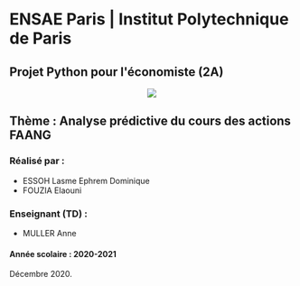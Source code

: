 # ENSAE Paris | Institut Polytechnique de Paris

## Projet Python pour l'économiste (2A)

<center><img src = "https://upload.wikimedia.org/wikipedia/commons/thumb/e/ec/LOGO-ENSAE.png/480px-LOGO-ENSAE.png"></center>

## Thème : Analyse prédictive du cours des actions FAANG

### Réalisé par : 

* ESSOH Lasme Ephrem Dominique
* FOUZIA Elaouni


### Enseignant (TD) : 

* MULLER Anne

#### Année scolaire : 2020-2021

Décembre 2020.
